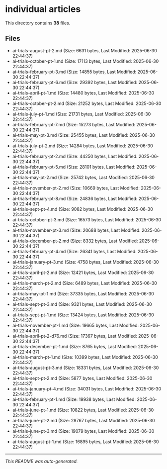 # individual articles

This directory contains **38** files.

## Files

- ai-trials-august-pt-2.md (Size: 6631 bytes, Last Modified: 2025-06-30 22:44:37)
- ai-trials-october-pt-1.md (Size: 17113 bytes, Last Modified: 2025-06-30 22:44:37)
- ai-trials-february-pt-3.md (Size: 14855 bytes, Last Modified: 2025-06-30 22:44:37)
- ai-trials-february-pt-6.md (Size: 29392 bytes, Last Modified: 2025-06-30 22:44:37)
- ai-trials-april-pt-1.md (Size: 14480 bytes, Last Modified: 2025-06-30 22:44:37)
- ai-trials-october-pt-2.md (Size: 21252 bytes, Last Modified: 2025-06-30 22:44:37)
- ai-trials-july-pt-1.md (Size: 21731 bytes, Last Modified: 2025-06-30 22:44:37)
- ai-trials-february-pt-7.md (Size: 15273 bytes, Last Modified: 2025-06-30 22:44:37)
- ai-trials-may-pt-3.md (Size: 25455 bytes, Last Modified: 2025-06-30 22:44:37)
- ai-trials-july-pt-2.md (Size: 14284 bytes, Last Modified: 2025-06-30 22:44:37)
- ai-trials-february-pt-2.md (Size: 44250 bytes, Last Modified: 2025-06-30 22:44:37)
- ai-trials-february-pt-5.md (Size: 28101 bytes, Last Modified: 2025-06-30 22:44:37)
- ai-trials-may-pt-2.md (Size: 25742 bytes, Last Modified: 2025-06-30 22:44:37)
- ai-trials-november-pt-2.md (Size: 10669 bytes, Last Modified: 2025-06-30 22:44:37)
- ai-trials-february-pt-8.md (Size: 24836 bytes, Last Modified: 2025-06-30 22:44:37)
- ai-trials-sept-pt-4.md (Size: 9082 bytes, Last Modified: 2025-06-30 22:44:37)
- ai-trials-october-pt-3.md (Size: 16573 bytes, Last Modified: 2025-06-30 22:44:37)
- ai-trials-november-pt-3.md (Size: 20688 bytes, Last Modified: 2025-06-30 22:44:37)
- ai-trials-december-pt-2.md (Size: 8332 bytes, Last Modified: 2025-06-30 22:44:37)
- ai-trials-february-pt-4.md (Size: 26341 bytes, Last Modified: 2025-06-30 22:44:37)
- ai-trials-january-pt-3.md (Size: 4758 bytes, Last Modified: 2025-06-30 22:44:37)
- ai-trials-april-pt-2.md (Size: 12421 bytes, Last Modified: 2025-06-30 22:44:37)
- ai-trials-march-pt-2.md (Size: 6489 bytes, Last Modified: 2025-06-30 22:44:37)
- ai-trials-may-pt-1.md (Size: 37335 bytes, Last Modified: 2025-06-30 22:44:37)
- ai-trials-sept-pt-3.md (Size: 9321 bytes, Last Modified: 2025-06-30 22:44:37)
- ai-trials-sept-pt-1.md (Size: 13424 bytes, Last Modified: 2025-06-30 22:44:37)
- ai-trials-november-pt-1.md (Size: 19665 bytes, Last Modified: 2025-06-30 22:44:37)
- ai-trials-april-pt-2-d76.md (Size: 17367 bytes, Last Modified: 2025-06-30 22:44:37)
- ai-trials-december-pt-1.md (Size: 8765 bytes, Last Modified: 2025-06-30 22:44:37)
- ai-trials-march-pt-1.md (Size: 10399 bytes, Last Modified: 2025-06-30 22:44:37)
- ai-trials-august-pt-3.md (Size: 18331 bytes, Last Modified: 2025-06-30 22:44:37)
- ai-trials-sept-pt-2.md (Size: 5877 bytes, Last Modified: 2025-06-30 22:44:37)
- ai-trials-january-pt-4.md (Size: 34031 bytes, Last Modified: 2025-06-30 22:44:37)
- ai-trials-february-pt-1.md (Size: 19938 bytes, Last Modified: 2025-06-30 22:44:37)
- ai-trials-june-pt-1.md (Size: 10822 bytes, Last Modified: 2025-06-30 22:44:37)
- ai-trials-june-pt-2.md (Size: 28767 bytes, Last Modified: 2025-06-30 22:44:37)
- ai-trials-june-pt-3.md (Size: 19079 bytes, Last Modified: 2025-06-30 22:44:37)
- ai-trials-august-pt-1.md (Size: 16895 bytes, Last Modified: 2025-06-30 22:44:37)

---
*This README was auto-generated.*
